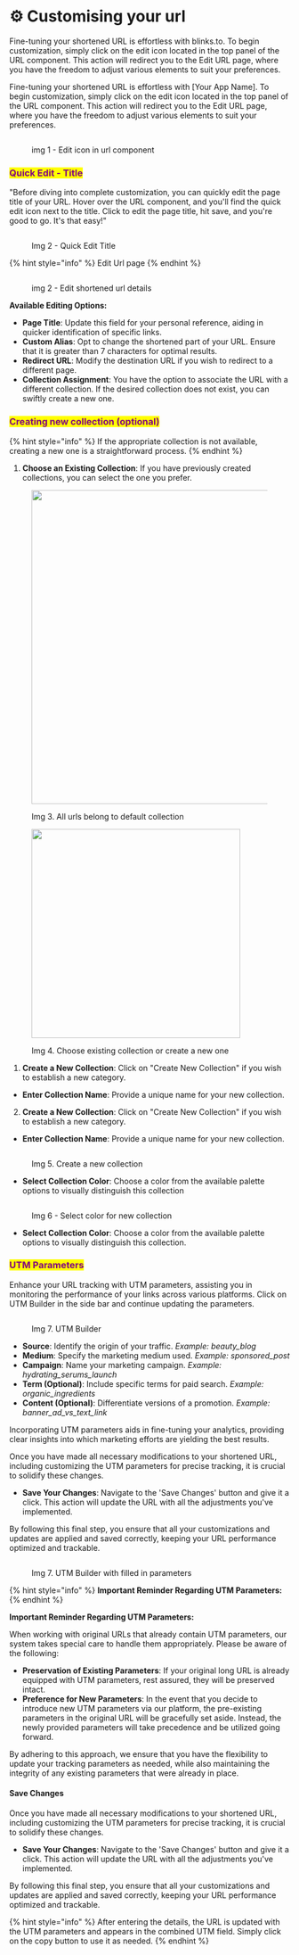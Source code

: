 # ⚙ Customising your url

Fine-tuning your shortened URL is effortless with blinks.to. To begin customization, simply click on the edit icon located in the top panel of the URL component. This action will redirect you to the Edit URL page, where you have the freedom to adjust various elements to suit your preferences.

Fine-tuning your shortened URL is effortless with \[Your App Name]. To begin customization, simply click on the edit icon located in the top panel of the URL component. This action will redirect you to the Edit URL page, where you have the freedom to adjust various elements to suit your preferences.

<figure><img src="../.gitbook/assets/Edit Url.jpg" alt=""><figcaption><p>img 1 - Edit icon in url component</p></figcaption></figure>

### &#x20;<mark style="color:purple;">Quick Edit - Title</mark>&#x20;

"Before diving into complete customization, you can quickly edit the page title of your URL. Hover over the URL component, and you'll find the quick edit icon next to the title. Click to edit the page title, hit save, and you're good to go. It's that easy!"

<figure><img src="../.gitbook/assets/quick edit title (1).jpg" alt=""><figcaption><p>Img 2 - Quick Edit Title</p></figcaption></figure>

{% hint style="info" %}
Edit Url page
{% endhint %}

<figure><img src="../.gitbook/assets/Edit url - 1 (1).jpg" alt=""><figcaption><p>img 2 - Edit shortened url details</p></figcaption></figure>

**Available Editing Options:**

* **Page Title**: Update this field for your personal reference, aiding in quicker identification of specific links.
* **Custom Alias**: Opt to change the shortened part of your URL. Ensure that it is greater than 7 characters for optimal results.
* **Redirect URL**: Modify the destination URL if you wish to redirect to a different page.
* **Collection Assignment**: You have the option to associate the URL with a different collection. If the desired collection does not exist, you can swiftly create a new one.

### <mark style="color:purple;">Creating new collection (optional)</mark>

{% hint style="info" %}
If the appropriate collection is not available, creating a new one is a straightforward process.
{% endhint %}

1. **Choose an Existing Collection**: If you have previously created collections, you can select the one you prefer.

<figure><img src="../.gitbook/assets/create collection - 1.jpg" alt="" width="563"><figcaption><p>Img 3. All urls belong to default collection</p></figcaption></figure>



<figure><img src="../.gitbook/assets/create collection - 2.jpg" alt="" width="375"><figcaption><p>Img 4. Choose existing collection or create a new one</p></figcaption></figure>

1. **Create a New Collection**: Click on "Create New Collection" if you wish to establish a new category.

* **Enter Collection Name**: Provide a unique name for your new collection.

2. **Create a New Collection**: Click on "Create New Collection" if you wish to establish a new category.

* **Enter Collection Name**: Provide a unique name for your new collection.

<figure><img src="../.gitbook/assets/create collection - 3.jpg" alt=""><figcaption><p>Img 5. Create a new collection</p></figcaption></figure>

* **Select Collection Color**: Choose a color from the available palette options to visually distinguish this collection

<figure><img src="../.gitbook/assets/create collection - 4.jpg" alt=""><figcaption><p>Img 6 - Select color for new collection</p></figcaption></figure>

* **Select Collection Color**: Choose a color from the available palette options to visually distinguish this collection.

### <mark style="color:purple;">**UTM Parameters**</mark>

Enhance your URL tracking with UTM parameters, assisting you in monitoring the performance of your links across various platforms. Click on UTM Builder in the side bar and continue updating the parameters.

<figure><img src="../.gitbook/assets/edit url - utm params.jpg" alt=""><figcaption><p>Img 7. UTM Builder</p></figcaption></figure>

* **Source**: Identify the origin of your traffic. _Example: beauty\_blog_
* **Medium**: Specify the marketing medium used. _Example: sponsored\_post_
* **Campaign**: Name your marketing campaign. _Example: hydrating\_serums\_launch_
* **Term (Optional)**: Include specific terms for paid search. _Example: organic\_ingredients_
* **Content (Optional)**: Differentiate versions of a promotion. _Example: banner\_ad\_vs\_text\_link_

Incorporating UTM parameters aids in fine-tuning your analytics, providing clear insights into which marketing efforts are yielding the best results.



Once you have made all necessary modifications to your shortened URL, including customizing the UTM parameters for precise tracking, it is crucial to solidify these changes.

* **Save Your Changes**: Navigate to the 'Save Changes' button and give it a click. This action will update the URL with all the adjustments you've implemented.

By following this final step, you ensure that all your customizations and updates are applied and saved correctly, keeping your URL performance optimized and trackable.



<figure><img src="../.gitbook/assets/edit url - utm params filled.jpg" alt=""><figcaption><p>Img 7. UTM Builder with filled in parameters</p></figcaption></figure>

{% hint style="info" %}
**Important Reminder Regarding UTM Parameters:**
{% endhint %}

**Important Reminder Regarding UTM Parameters:**

When working with original URLs that already contain UTM parameters, our system takes special care to handle them appropriately. Please be aware of the following:

* **Preservation of Existing Parameters**: If your original long URL is already equipped with UTM parameters, rest assured, they will be preserved intact.
* **Preference for New Parameters**: In the event that you decide to introduce new UTM parameters via our platform, the pre-existing parameters in the original URL will be gracefully set aside. Instead, the newly provided parameters will take precedence and be utilized going forward.

By adhering to this approach, we ensure that you have the flexibility to update your tracking parameters as needed, while also maintaining the integrity of any existing parameters that were already in place.

#### Save Changes

Once you have made all necessary modifications to your shortened URL, including customizing the UTM parameters for precise tracking, it is crucial to solidify these changes.

* **Save Your Changes**: Navigate to the 'Save Changes' button and give it a click. This action will update the URL with all the adjustments you've implemented.

By following this final step, you ensure that all your customizations and updates are applied and saved correctly, keeping your URL performance optimized and trackable.

{% hint style="info" %}
After entering the details, the URL is updated with the UTM parameters and appears in the combined UTM field. Simply click on the copy button to use it as needed.
{% endhint %}

